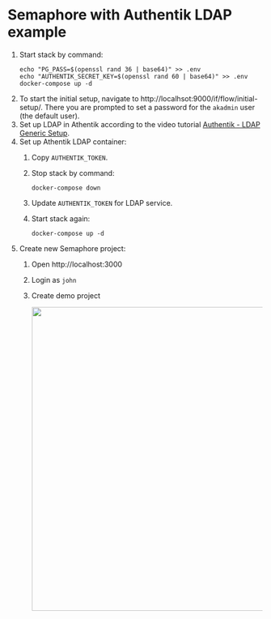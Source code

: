 # Semaphore with Authentik LDAP example


1. Start stack by command:
   ```
   echo "PG_PASS=$(openssl rand 36 | base64)" >> .env
   echo "AUTHENTIK_SECRET_KEY=$(openssl rand 60 | base64)" >> .env
   docker-compose up -d
   ```
2. To start the initial setup, navigate to http://localhsot:9000/if/flow/initial-setup/. 
   There you are prompted to set a password for the `akadmin` user (the default user).
3. Set up LDAP in Athentik according to the video tutorial [Authentik - LDAP Generic Setup](https://youtu.be/RtPKMMKRT_E).
4. Set up Athentik LDAP container:
   1. Copy `AUTHENTIK_TOKEN`.
   2. Stop stack by command:

      ```
      docker-compose down
      ```
   3. Update `AUTHENTIK_TOKEN` for LDAP service.
   4. Start stack again:
      ```
      docker-compose up -d
      ```
5. Create new Semaphore project:
    1. Open http://localhost:3000
    2. Login as `john`
    3. Create demo project

       <img src="https://github.com/semaphoreui/semaphore/assets/914224/98b780a7-bfbc-4b45-941f-7dd6ca337685" width="600">
